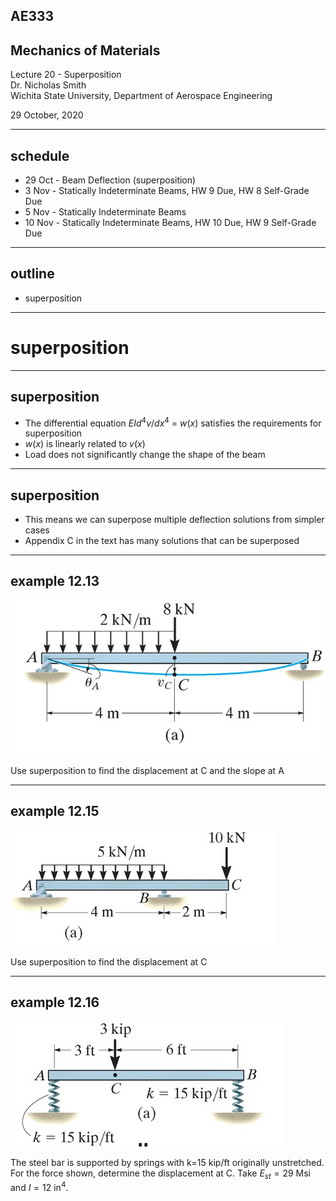 ## AE333
## Mechanics of Materials
Lecture 20 - Superposition<br/>
Dr. Nicholas Smith<br/>
Wichita State University, Department of Aerospace Engineering

29 October, 2020

----
## schedule

- 29 Oct - Beam Deflection (superposition)
- 3 Nov - Statically Indeterminate Beams, HW 9 Due, HW 8 Self-Grade Due
- 5 Nov - Statically Indeterminate Beams
- 10 Nov - Statically Indeterminate Beams, HW 10 Due, HW 9 Self-Grade Due

----
## outline

<!-- vim-markdown-toc GFM -->

* superposition

<!-- vim-markdown-toc -->

---
# superposition

----
## superposition

-   The differential equation *EId*<sup>4</sup>*v*/*dx*<sup>4</sup> = *w*(*x*) satisfies the requirements for superposition
-   *w*(*x*) is linearly related to *v*(*x*)
-   Load does not significantly change the shape of the beam

----
## superposition

-   This means we can superpose multiple deflection solutions from simpler cases
-   Appendix C in the text has many solutions that can be superposed

----
## example 12.13

![](../images/example-12-13.jpg)

Use superposition to find the displacement at C and the slope at A

----
## example 12.15

![](../images/example-12-15.jpg)

Use superposition to find the displacement at C

----
## example 12.16

![](../images/example-12-16.jpg)

The steel bar is supported by springs with k=15 kip/ft originally unstretched. For the force shown, determine the displacement at C. Take $E_{st}=29$ Msi and $I=12\text{ in}^4$.
